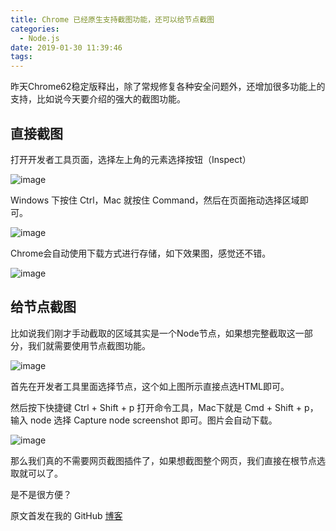 ```yaml
---
title: Chrome 已经原生支持截图功能，还可以给节点截图
categories:
  - Node.js
date: 2019-01-30 11:39:46
tags:
---
```


昨天Chrome62稳定版释出，除了常规修复各种安全问题外，还增加很多功能上的支持，比如说今天要介绍的强大的截图功能。

## 直接截图

打开开发者工具页面，选择左上角的元素选择按钮（Inspect）

![image](https://user-images.githubusercontent.com/24730006/31750667-ff5367d0-b4b3-11e7-93d8-3540e7790fcf.png)

Windows 下按住 Ctrl，Mac 就按住 Command，然后在页面拖动选择区域即可。

![image](https://user-images.githubusercontent.com/24730006/31750740-75f4d61c-b4b4-11e7-823a-1a5f1e3541a5.png)

Chrome会自动使用下载方式进行存储，如下效果图，感觉还不错。

![image](https://user-images.githubusercontent.com/24730006/31750776-a826564c-b4b4-11e7-8af6-ba2cf7236b29.png)

## 给节点截图

比如说我们刚才手动截取的区域其实是一个Node节点，如果想完整截取这一部分，我们就需要使用节点截图功能。

![image](https://user-images.githubusercontent.com/24730006/31750836-ee28a26c-b4b4-11e7-8320-7a3b7f897f67.png)

首先在开发者工具里面选择节点，这个如上图所示直接点选HTML即可。

然后按下快捷键 Ctrl + Shift + p 打开命令工具，Mac下就是 Cmd + Shift + p，输入 node 选择 Capture node screenshot 即可。图片会自动下载。

![image](https://user-images.githubusercontent.com/24730006/31752571-2fb62e6c-b4be-11e7-95e1-754126ffed40.png)

那么我们真的不需要网页截图插件了，如果想截图整个网页，我们直接在根节点选取就可以了。

是不是很方便？

原文首发在我的 GitHub [博客](https://github.com/isLishude/blog/issues/125)
